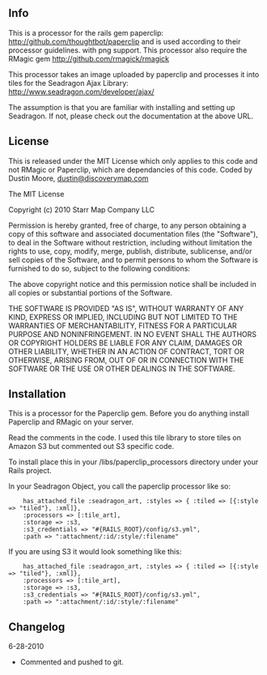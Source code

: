 Info
-----

This is a processor for the rails gem paperclip: http://github.com/thoughtbot/paperclip and is used according to their processor guidelines. with png support.
This processor also require the RMagic gem http://github.com/rmagick/rmagick

This processor takes an image uploaded by paperclip and processes it into tiles for the Seadragon Ajax Library: http://www.seadragon.com/developer/ajax/

The assumption is that you are familiar with installing and setting up Seadragon. If not, please check out the documentation at the above URL.


License
-----

This is released under the MIT License which only applies to this code and not RMagic or Paperclip, which are dependancies of this code.
Coded by Dustin Moore, dustin@discoverymap.com

The MIT License

Copyright (c) 2010 Starr Map Company LLC

Permission is hereby granted, free of charge, to any person obtaining a copy
of this software and associated documentation files (the "Software"), to deal
in the Software without restriction, including without limitation the rights
to use, copy, modify, merge, publish, distribute, sublicense, and/or sell
copies of the Software, and to permit persons to whom the Software is
furnished to do so, subject to the following conditions:

The above copyright notice and this permission notice shall be included in
all copies or substantial portions of the Software.

THE SOFTWARE IS PROVIDED "AS IS", WITHOUT WARRANTY OF ANY KIND, EXPRESS OR
IMPLIED, INCLUDING BUT NOT LIMITED TO THE WARRANTIES OF MERCHANTABILITY,
FITNESS FOR A PARTICULAR PURPOSE AND NONINFRINGEMENT. IN NO EVENT SHALL THE
AUTHORS OR COPYRIGHT HOLDERS BE LIABLE FOR ANY CLAIM, DAMAGES OR OTHER
LIABILITY, WHETHER IN AN ACTION OF CONTRACT, TORT OR OTHERWISE, ARISING FROM,
OUT OF OR IN CONNECTION WITH THE SOFTWARE OR THE USE OR OTHER DEALINGS IN
THE SOFTWARE.


Installation
------------

This is a processor for the Paperclip gem. Before you do anything install Paperclip and RMagic on your server.

Read the comments in the code. I used this tile library to store tiles on Amazon S3 but commented out S3 specific code.

To install place this in your /libs/paperclip_processors directory under your Rails project.

In your Seadragon Object, you call the paperclip processor like so:

		has_attached_file :seadragon_art, :styles => { :tiled => [{:style => "tiled"}, :xml]},
		:processors => [:tile_art],
		:storage => :s3,
		:s3_credentials => "#{RAILS_ROOT}/config/s3.yml",
		:path => ":attachment/:id/:style/:filename"
		
If you are using S3 it would look something like this:

		has_attached_file :seadragon_art, :styles => { :tiled => [{:style => "tiled"}, :xml]},
		:processors => [:tile_art],
		:storage => :s3,
		:s3_credentials => "#{RAILS_ROOT}/config/s3.yml",
		:path => ":attachment/:id/:style/:filename"

Changelog
---------

6-28-2010

* Commented and pushed to git.



